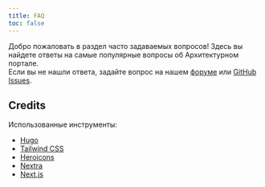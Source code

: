 ```yaml
---
title: FAQ
toc: false
---
```


Добро пожаловать в раздел часто задаваемых вопросов! Здесь вы найдете ответы на самые популярные вопросы об Архитектурном портале.  
Если вы не нашли ответа, задайте вопрос на нашем [форуме](https://discourse.gohugo.io/) или [GitHub Issues](https://github.com/gohugoio/hugo/issues).


## Credits

Использованные инструменты:

* [Hugo](https://gohugo.io/)
* [Tailwind CSS](https://tailwindcss.com/)
* [Heroicons](https://heroicons.com/)
* [Nextra](https://nextra.vercel.app/)
* [Next.js](https://nextjs.org/)
